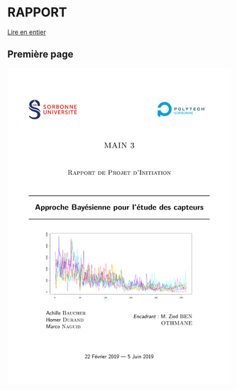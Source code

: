 # RAPPORT 
[Lire en entier](Capteurs.pdf)
## Première page 
![Première page du rapport](premierepage.png)
